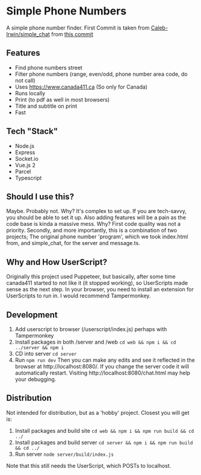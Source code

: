 # Simple Phone Numbers
A simple phone number finder. First Commit is taken from [Caleb-Irwin/simple_chat](https://github.com/Caleb-Irwin/simple_chat) from [this commit](https://github.com/Caleb-Irwin/simple_chat/tree/8de1a835860a005f3c6829f7009c3c74301e2c96)

## Features
- Find phone numbers street
- Filter phone numbers (range, even/odd, phone number area code, do not call)
- Uses https://www.canada411.ca (So only for Canada)
- Runs locally
- Print (to pdf as well in most browsers)
- Title and subtitle on print
- Fast

## Tech "Stack"
- Node.js
- Express
- Socket.io
- Vue.js 2
- Parcel
- Typescript

## Should I use this?
Maybe. Probably not. Why? It's complex to set up. If you are tech-savvy, you should be able to set it up. Also adding features will be a pain as the code base is kinda a massive mess. Why? First code quality was not a priority. Secondly, and more importantly, this is a combination of two projects; The original phone number 'program', which we took index.html from, and simple_chat, for the server and message.ts.

## Why and How UserScript?
Originally this project used Puppeteer, but basically, after some time canada411 started to not like it (it stopped working), so UserScripts made sense as the next step. In your browser, you need to install an extension for UserScripts to run in. I would recommend Tampermonkey.

## Development
1. Add userscript to browser (/userscript/index.js) perhaps with Tampermonkey
2. Install packages in both /server and /web `cd web && npm i && cd ../server && npm i`
3. CD into server `cd server`
4. Run `npm run dev`
Then you can make any edits and see it reflected in the browser at http://localhost:8080/. If you change the server code it will automatically restart. Visiting http://localhost:8080/chat.html may help your debugging.

## Distribution
Not intended for distribution, but as a 'hobby' project.
Closest you will get is:
1. Install packages and build site `cd web && npm i && npm run build && cd ../`
2. Install packages and build server `cd server && npm i && npm run build && cd ../`
3. Run server `node server/build/index.js`

Note that this still needs the UserScript, which POSTs to localhost.
